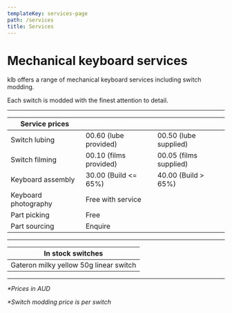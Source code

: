 ```yaml
---
templateKey: services-page
path: /services
title: Services
---
```

# Mechanical keyboard services

klb offers a range of mechanical keyboard services including switch modding.

Each switch is modded with the finest attention to detail.

---

| Service prices       |                        |                        |
| -------------------- | ---------------------- | ---------------------- |
| Switch lubing        | 00.60 (lube provided)  | 00.50 (lube supplied)  |
| Switch filming       | 00.10 (films provided) | 00.05 (films supplied) |
| Keyboard assembly    | 30.00 (Build <= 65%)   | 40.00 (Build > 65%)    |
| Keyboard photography | Free with service      |                        |
| Part picking         | Free                   |                        |
| Part sourcing        | Enquire                |                        |

---

| In stock switches |
|-|
| Gateron milky yellow 50g linear switch |

---

*\*Prices in AUD*

*\*Switch modding price is per switch*